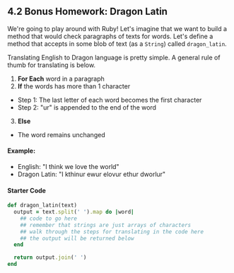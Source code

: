 ## 4.2 Bonus Homework: Dragon Latin

We're going to play around with Ruby! Let's imagine that we want to build a method that would check paragraphs of texts for words. Let's define a method that accepts in some blob of text (as a `String`) called `dragon_latin`.

Translating English to Dragon language is pretty simple. A general rule of thumb for translating is below.
1. **For Each** word in a paragraph
2. **If** the words has more than 1 character
  - Step 1: The last letter of each word becomes the first character
  - Step 2: "ur" is appended to the end of the word
3. **Else**
  - The word remains unchanged

#### Example:
- English: "I think we love the world"
- Dragon Latin: "I kthinur ewur elovur ethur dworlur"

#### Starter Code

```ruby
def dragon_latin(text)
  output = text.split(' ').map do |word|
    ## code to go here
    ## remember that strings are just arrays of characters
    ## walk through the steps for translating in the code here
    ## the output will be returned below
  end

  return output.join(' ')
end
```
